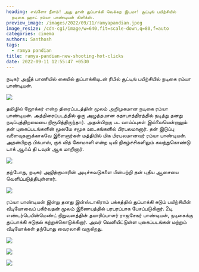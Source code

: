 ```yaml
---
heading: எவ்ளோ நீளம்! அது தான் துப்பாக்கி வெக்கற இடமா! சூட்டிங் பயிற்சியில்
  நடிகை ஹாட் ரம்யா பாண்டியன் கிளிக்ஸ்.
preview_image: /images/2022/09/11/ramyapandian.jpeg
image_resize: /cdn-cgi/image/w=640,fit=scale-down,q=80,f=auto
categories: cinema
authors: Santhosh
tags:
  - ramya pandian
title: ramya-pandian-new-shooting-hot-clicks
date: 2022-09-11 12:55:47 +0530
---
```

நடிகர் அஜீத் பாணியில்  கையில் துப்பாக்கியுடன் ரிபில் சூட்டிங் பயிற்சியில் நடிகை ரம்யா பாண்டியன்.

![](/images/2022/09/11/ramya-pandian-new-shooting-hot-clicks.jpeg)

தமிழில் ஜோக்கர் என்ற திரைப்படத்தின் மூலம் அறிமுகமான நடிகை ரம்யா பாண்டியன். அத்திரைப்படத்தில் ஒரு அழுத்தமான கதாபாத்திரத்தில் நடித்து தனது நடிப்புத்திறமையை நிரூபித்திருந்தார். அதன்பிறகு பட வாய்ப்புகள் இல்லையென்றாலும் தன் புகைப்படங்களின் மூலமே சமூக ஊடகங்களில் பிரபலமானார். தன் இடுப்பு வளைவுகளுக்காகவே இளைஞர்கள் மத்தியில் மிக பிரபலமானவர் ரம்யா பாண்டியன். அதன்பிறகு பிக்பாஸ், குக் வித் கோமாளி‌ என்ற டிவி நிகழ்ச்சிகளிலும் கலந்துகொண்டு டாக் ஆஃப் தி டவுன் ஆக மாறினார்.

![](/images/2022/09/11/ramya-pandian-new-shooting-hot-clicks2.jpeg)

தற்போது, ​​நடிகர் அஜித்குமாரின் அடிச்சுவடுகளை பின்பற்றி தன் புதிய ஆசையை வெளிப்படுத்தியுள்ளார்.

![](/images/2022/09/11/ramya-pandian-new-shooting-hot-clicks4.jpeg)

ரம்யா பாண்டியன் இன்று தனது இன்ஸ்டாகிராம் பக்கத்தில் துப்பாக்கி சுடும் பயிற்சியின் வீடியோவைப் பகிர்வதன் மூலம் இணையத்தில் பரபரப்பாக பேசப்படுகிறார்.  2டி எண்டர்டெயின்மெண்ட் நிறுவனத்தின் தயாரிப்பாளர் ராஜசேகர் பாண்டியன், நடிகைக்கு துப்பாக்கி சுடுதல் கற்றுக்கொடுக்கிறார். அவர் வெளியிட்டுள்ள புகைப்படங்கள் மற்றும் வீடியோக்கள் தற்போது வைரலாகி வருகிறது.

![](/images/2022/09/11/ramya-pandian-new-shooting-hot-clicks6.jpeg)

![](/images/2022/09/11/ramya-pandian-new-shooting-hot-clicks66.jpeg)

![](/images/2022/09/11/ramya-pandian-new-shooting-hot-clicks88.jpeg)